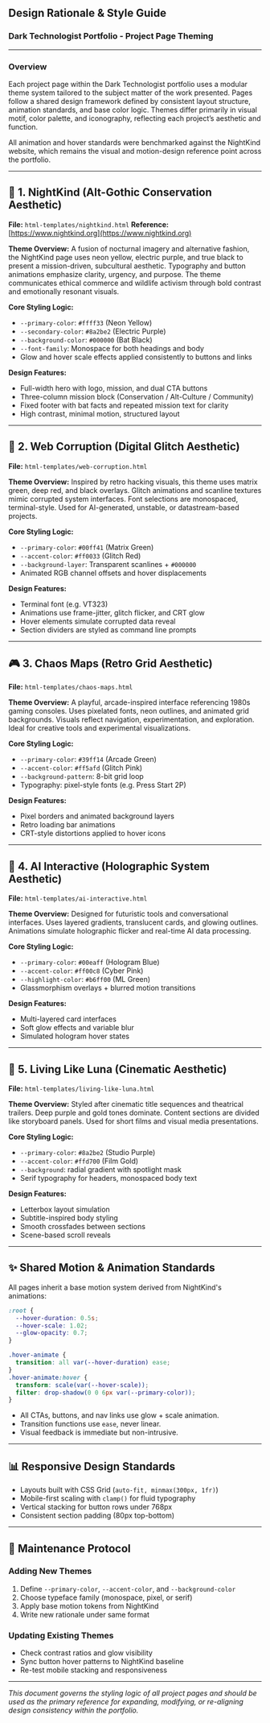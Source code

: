 ## Design Rationale & Style Guide

### Dark Technologist Portfolio - Project Page Theming

---

### Overview

Each project page within the Dark Technologist portfolio uses a modular theme system tailored to the subject matter of the work presented. Pages follow a shared design framework defined by consistent layout structure, animation standards, and base color logic. Themes differ primarily in visual motif, color palette, and iconography, reflecting each project’s aesthetic and function.

All animation and hover standards were benchmarked against the NightKind website, which remains the visual and motion-design reference point across the portfolio.

---

## 🌌 1. **NightKind (Alt-Gothic Conservation Aesthetic)**

**File:** `html-templates/nightkind.html`
**Reference:** [https://www.nightkind.org](https://www.nightkind.org)

**Theme Overview:**
A fusion of nocturnal imagery and alternative fashion, the NightKind page uses neon yellow, electric purple, and true black to present a mission-driven, subcultural aesthetic. Typography and button animations emphasize clarity, urgency, and purpose. The theme communicates ethical commerce and wildlife activism through bold contrast and emotionally resonant visuals.

**Core Styling Logic:**

* `--primary-color`: `#ffff33` (Neon Yellow)
* `--secondary-color`: `#8a2be2` (Electric Purple)
* `--background-color`: `#000000` (Bat Black)
* `--font-family`: Monospace for both headings and body
* Glow and hover scale effects applied consistently to buttons and links

**Design Features:**

* Full-width hero with logo, mission, and dual CTA buttons
* Three-column mission block (Conservation / Alt-Culture / Community)
* Fixed footer with bat facts and repeated mission text for clarity
* High contrast, minimal motion, structured layout

---

## 🐞 2. **Web Corruption (Digital Glitch Aesthetic)**

**File:** `html-templates/web-corruption.html`

**Theme Overview:**
Inspired by retro hacking visuals, this theme uses matrix green, deep red, and black overlays. Glitch animations and scanline textures mimic corrupted system interfaces. Font selections are monospaced, terminal-style. Used for AI-generated, unstable, or datastream-based projects.

**Core Styling Logic:**

* `--primary-color`: `#00ff41` (Matrix Green)
* `--accent-color`: `#ff0033` (Glitch Red)
* `--background-layer`: Transparent scanlines + `#000000`
* Animated RGB channel offsets and hover displacements

**Design Features:**

* Terminal font (e.g. VT323)
* Animations use frame-jitter, glitch flicker, and CRT glow
* Hover elements simulate corrupted data reveal
* Section dividers are styled as command line prompts

---

## 🎮 3. **Chaos Maps (Retro Grid Aesthetic)**

**File:** `html-templates/chaos-maps.html`

**Theme Overview:**
A playful, arcade-inspired interface referencing 1980s gaming consoles. Uses pixelated fonts, neon outlines, and animated grid backgrounds. Visuals reflect navigation, experimentation, and exploration. Ideal for creative tools and experimental visualizations.

**Core Styling Logic:**

* `--primary-color`: `#39ff14` (Arcade Green)
* `--accent-color`: `#ff5afd` (Glitch Pink)
* `--background-pattern`: 8-bit grid loop
* Typography: pixel-style fonts (e.g. Press Start 2P)

**Design Features:**

* Pixel borders and animated background layers
* Retro loading bar animations
* CRT-style distortions applied to hover icons

---

## 🔮 4. **AI Interactive (Holographic System Aesthetic)**

**File:** `html-templates/ai-interactive.html`

**Theme Overview:**
Designed for futuristic tools and conversational interfaces. Uses layered gradients, translucent cards, and glowing outlines. Animations simulate holographic flicker and real-time AI data processing.

**Core Styling Logic:**

* `--primary-color`: `#00eaff` (Hologram Blue)
* `--accent-color`: `#ff00c8` (Cyber Pink)
* `--highlight-color`: `#b6ff00` (ML Green)
* Glassmorphism overlays + blurred motion transitions

**Design Features:**

* Multi-layered card interfaces
* Soft glow effects and variable blur
* Simulated hologram hover states

---

## 🎥 5. **Living Like Luna (Cinematic Aesthetic)**

**File:** `html-templates/living-like-luna.html`

**Theme Overview:**
Styled after cinematic title sequences and theatrical trailers. Deep purple and gold tones dominate. Content sections are divided like storyboard panels. Used for short films and visual media presentations.

**Core Styling Logic:**

* `--primary-color`: `#8a2be2` (Studio Purple)
* `--accent-color`: `#ffd700` (Film Gold)
* `--background`: radial gradient with spotlight mask
* Serif typography for headers, monospaced body text

**Design Features:**

* Letterbox layout simulation
* Subtitle-inspired body styling
* Smooth crossfades between sections
* Scene-based scroll reveals

---

## ✨ Shared Motion & Animation Standards

All pages inherit a base motion system derived from NightKind's animations:

```css
:root {
  --hover-duration: 0.5s;
  --hover-scale: 1.02;
  --glow-opacity: 0.7;
}

.hover-animate {
  transition: all var(--hover-duration) ease;
}
.hover-animate:hover {
  transform: scale(var(--hover-scale));
  filter: drop-shadow(0 0 6px var(--primary-color));
}
```

* All CTAs, buttons, and nav links use glow + scale animation.
* Transition functions use `ease`, never linear.
* Visual feedback is immediate but non-intrusive.

---

## 📊 Responsive Design Standards

* Layouts built with CSS Grid (`auto-fit, minmax(300px, 1fr)`)
* Mobile-first scaling with `clamp()` for fluid typography
* Vertical stacking for button rows under 768px
* Consistent section padding (80px top-bottom)

---

## 📃 Maintenance Protocol

### Adding New Themes

1. Define `--primary-color`, `--accent-color`, and `--background-color`
2. Choose typeface family (monospace, pixel, or serif)
3. Apply base motion tokens from NightKind
4. Write new rationale under same format

### Updating Existing Themes

* Check contrast ratios and glow visibility
* Sync button hover patterns to NightKind baseline
* Re-test mobile stacking and responsiveness

---

*This document governs the styling logic of all project pages and should be used as the primary reference for expanding, modifying, or re-aligning design consistency within the portfolio.*
